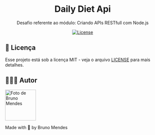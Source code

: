 <h1 align="center">
  Daily Diet Api
</h1>

<p align="center">Desafio referente ao módulo: Criando APIs RESTfull com Node.js</p>

<p align="center">
  <a href="https://github.com/wbruninhoo/daily-diet-api/blob/main/LICENSE">
    <img alt="License" src="https://img.shields.io/static/v1?label=license&message=MIT&color=49AA26&labelColor=000000">
  </a>
</p>

## 📝 Licença

Esse projeto está sob a licença MIT - veja o arquivo [LICENSE](https://github.com/wbruninhoo/daily-diet-api/blob/main/LICENSE) para mais detalhes.

## 👨🏻‍💻 Autor

<img
  src="https://avatars.githubusercontent.com/wbruninhoo"
  width="100px;"
  title="Foto de Bruno Mendes"
  alt="Foto de Bruno Mendes"
/>

Made with 🩶 by Bruno Mendes
